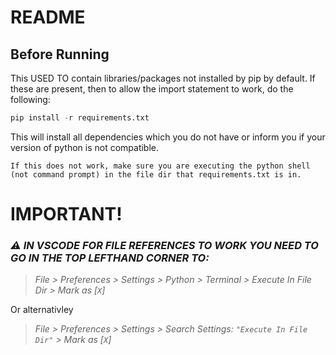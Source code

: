 # README

## Before Running

This USED TO contain libraries/packages not installed by pip by default. If these are present, then to allow the import statement to work, do the following:

``` python
pip install -r requirements.txt
```

This will install all dependencies which you do not have or inform you if your version of python is not compatible.

`If this does not work, make sure you are executing the python shell (not command prompt) in the file dir that requirements.txt is in.`

# IMPORTANT!

### ***⚠ IN VSCODE FOR FILE REFERENCES TO WORK YOU NEED TO GO IN THE TOP LEFTHAND CORNER TO:***

> *File > Preferences > Settings > Python > Terminal > Execute In File Dir > Mark as [`X`]*

Or alternativley

> *File > Preferences > Settings > Search Settings: `"Execute In File Dir"` > Mark as [`X`]*